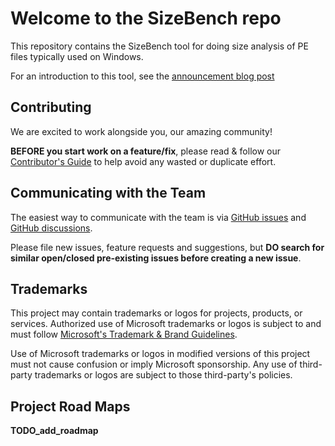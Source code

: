 # Welcome to the SizeBench repo

This repository contains the SizeBench tool for doing size analysis of PE files typically used on Windows.

For an introduction to this tool, see the [announcement blog post](https://devblogs.microsoft.com/performance-diagnostics/sizebench-a-new-tool-for-analyzing-windows-binary-size/)

## Contributing
We are excited to work alongside you, our amazing community!

__BEFORE you start work on a feature/fix__, please read & follow our [Contributor's Guide](CONTRIBUTING.md) to help avoid any wasted or duplicate effort.

## Communicating with the Team
The easiest way to communicate with the team is via [GitHub issues](https://github.com/microsoft/SizeBench/issues/new/choose) and [GitHub discussions](https://github.com/microsoft/SizeBench/discussions).

Please file new issues, feature requests and suggestions, but __DO search for similar open/closed pre-existing issues before creating a new issue__.

## Trademarks

This project may contain trademarks or logos for projects, products, or services. Authorized use of Microsoft trademarks or logos is subject to and must 
follow [Microsoft's Trademark & Brand Guidelines](https://www.microsoft.com/en-us/legal/intellectualproperty/trademarks/usage/general).

Use of Microsoft trademarks or logos in modified versions of this project must not cause confusion or imply Microsoft sponsorship.
Any use of third-party trademarks or logos are subject to those third-party's policies.

## Project Road Maps

__TODO_add_roadmap__